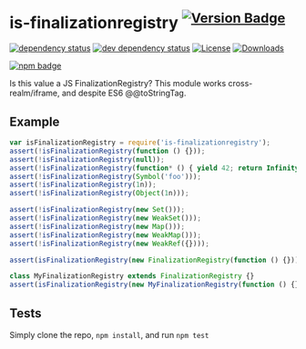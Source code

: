 # is-finalizationregistry <sup>[![Version Badge][2]][1]</sup>

[![dependency status][5]][6]
[![dev dependency status][7]][8]
[![License][license-image]][license-url]
[![Downloads][downloads-image]][downloads-url]

[![npm badge][11]][1]

Is this value a JS FinalizationRegistry? This module works cross-realm/iframe, and despite ES6 @@toStringTag.

## Example

```js
var isFinalizationRegistry = require('is-finalizationregistry');
assert(!isFinalizationRegistry(function () {}));
assert(!isFinalizationRegistry(null));
assert(!isFinalizationRegistry(function* () { yield 42; return Infinity; });
assert(!isFinalizationRegistry(Symbol('foo')));
assert(!isFinalizationRegistry(1n));
assert(!isFinalizationRegistry(Object(1n)));

assert(!isFinalizationRegistry(new Set()));
assert(!isFinalizationRegistry(new WeakSet()));
assert(!isFinalizationRegistry(new Map()));
assert(!isFinalizationRegistry(new WeakMap()));
assert(!isFinalizationRegistry(new WeakRef({})));

assert(isFinalizationRegistry(new FinalizationRegistry(function () {})));

class MyFinalizationRegistry extends FinalizationRegistry {}
assert(isFinalizationRegistry(new MyFinalizationRegistry(function () {})));
```

## Tests
Simply clone the repo, `npm install`, and run `npm test`

[1]: https://npmjs.org/package/is-finalizationregistry
[2]: http://versionbadg.es/inspect-js/is-finalizationregistry.svg
[5]: https://david-dm.org/inspect-js/is-finalizationregistry.svg
[6]: https://david-dm.org/inspect-js/is-finalizationregistry
[7]: https://david-dm.org/inspect-js/is-finalizationregistry/dev-status.svg
[8]: https://david-dm.org/inspect-js/is-finalizationregistry#info=devDependencies
[11]: https://nodei.co/npm/is-finalizationregistry.png?downloads=true&stars=true
[license-image]: http://img.shields.io/npm/l/is-finalizationregistry.svg
[license-url]: LICENSE
[downloads-image]: http://img.shields.io/npm/dm/is-finalizationregistry.svg
[downloads-url]: http://npm-stat.com/charts.html?package=is-finalizationregistry

